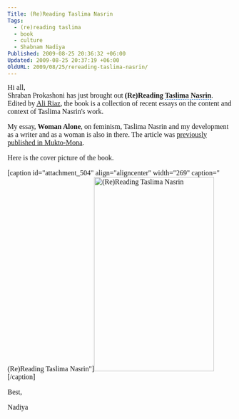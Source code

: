 ```yaml
---
Title: (Re)Reading Taslima Nasrin
Tags:
  - (re)reading taslima
  - book
  - culture
  - Shabnam Nadiya
Published: 2009-08-25 20:36:32 +06:00
Updated: 2009-08-25 20:37:19 +06:00
OldURL: 2009/08/25/rereading-taslima-nasrin/
---
```


<div><span style="font-size: medium; font-family: Garamond;">Hi all,</span></div>
<span style="font-size: medium; font-family: Garamond;">Shraban Prokashoni has just brought out <strong>(Re)Reading <span id="lw_1251210328_0" class="yshortcuts" style="cursor: hand; border-bottom: #0066cc 1px dashed;">Taslima Nasrin</span></strong>. Edited by <a href="https://gold.mukto-mona.com/Articles/ali_riaz/index.html">Ali Riaz</a>, the book is a collection of recent essays on the content and context of Taslima Nasrin's work.

My essay, <strong>Woman Alone</strong>, on feminism, Taslima Nasrin and my development as a writer and as a woman is also in there. The article was <a href="https://gold.mukto-mona.com/Articles/nadiya/woman_alone.html">previously published in Mukto-Mona</a>.

Here is the cover picture of the book.

</span>
<div></div>
<span style="font-size: medium; font-family: Garamond;">

[caption id="attachment_504" align="aligncenter" width="269" caption="(Re)Reading Taslima Nasrin"]<img class="size-full wp-image-504" title="cover_rereading_taslima" src="https://enblog.muktomona.com/wp-content/uploads/2009/08/cover_rereading_taslima.jpg" alt="(Re)Reading Taslima Nasrin" width="269" height="436" />[/caption]

<div></div>
<span style="font-size: medium; font-family: Garamond;">Best,

Nadiya

 

</span></span>
